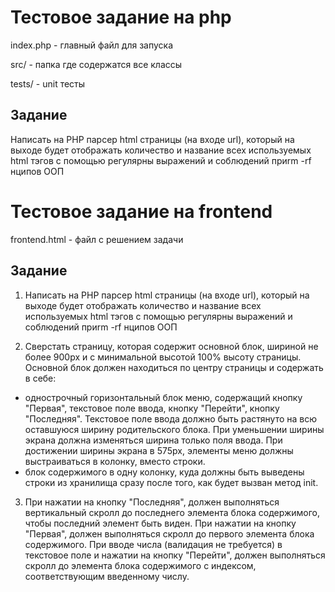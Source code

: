 # Тестовое задание на php

index.php - главный файл для запуска

src/ - папка где содержатся все классы

tests/ - unit тесты

## Задание
Написать на PHP парсер html страницы (на входе url), который на выходе будет отображать количество и название
всех используемых html тэгов с помощью регулярны выражений и соблюдений приrm -rf нципов ООП

# Тестовое задание на frontend

frontend.html - файл с решением задачи

## Задание
1. Написать на PHP парсер html страницы (на входе url), который на выходе будет отображать количество и название
всех используемых html тэгов с помощью регулярны выражений и соблюдений приrm -rf нципов ООП

2. Сверстать страницу, которая содержит основной блок, шириной не более 900px и с минимальной высотой 100% высоту страницы. Основной блок должен находиться по центру страницы и содержать в себе:
- однострочный горизонтальный блок меню, содержащий кнопку "Первая", текстовое поле ввода, кнопку "Перейти", кнопку "Последняя". Текстовое поле ввода должно быть растянуто на всю оставшуюся ширину родительского блока. При уменьшении ширины экрана должна изменяться ширина только поля ввода. При достижении ширины экрана в 575px, элементы меню должны выстраиваться в колонку, вместо строки.
- блок содержимого в одну колонку, куда должны быть выведены строки из хранилища сразу после того, как будет вызван метод init.

3. При нажатии на кнопку "Последняя", должен выполняться вертикальный скролл до последнего элемента блока содержимого, чтобы последний элемент быть виден. 
При нажатии на кнопку "Первая", должен выполняться скролл до первого элемента блока содержимого. 
При вводе числа (валидация не требуется) в текстовое поле и нажатии на кнопку "Перейти", 
должен выполняться скролл до элемента блока содержимого с индексом, соответствующим введенному числу.